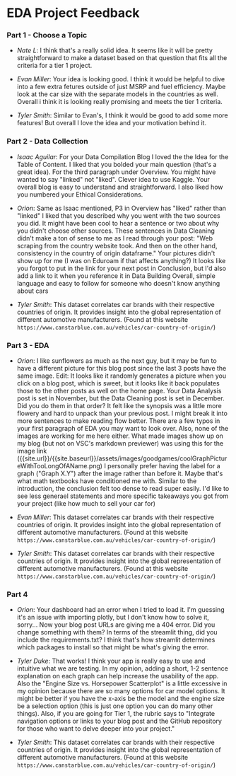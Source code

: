 # EDA Project Feedback

### Part 1 - Choose a Topic
* *Nate L*: I think that's a really solid idea. It seems like it will be pretty straightforward to make a dataset based on that question that fits all the criteria for a tier 1 project.

* *Evan Miller*: Your idea is looking good. I think it would be helpful to dive into a few extra fetures outside of just MSRP and fuel efficiency. Maybe look at the car size with the separate models in the countries as well. Overall i think it is looking really promising and meets the tier 1 criteria. 

* *Tyler Smith*: Similar to Evan's, I think it would be good to add some more features! But overall I love the idea and your motivation behind it. 


### Part 2 - Data Collection
* *Isaac Aguilar*: For your Data Compilation Blog I loved the the Idea for the Table of Content. I liked that you bolded your main question (that's a great idea). For the third paragraph under Overview. You might have wanted to say "linked" not "liked". Clever idea to use Kaggle. Your overall blog is easy to understand and straightforward. I also liked how you numbered your Ethical Considerations.
  
* *Orion*: Same as Isaac mentioned, P3 in Overview has "liked" rather than "linked"
I liked that you described why you went with the two sources you did. It might have been cool to hear a sentence or two about why you didn't choose other sources.
These sentences in Data Cleaning didn't make a ton of sense to me as I read through your post: "Web scraping from the country website took. And then on the other hand, consistency in the country of origin dataframe."
Your pictures didn't show up for me (I was on Eduroam if that affects anything?)
It looks like you forgot to put in the link for your next post in Conclusion, but I'd also add a link to it when you reference it in Data Building
Overall, simple language and easy to follow for someone who doesn't know anything about cars 

* *Tyler Smith*: This dataset correlates car brands with their respective countries of origin. It provides insight into the global representation of different automotive manufacturers. (Found at this website `https://www.canstarblue.com.au/vehicles/car-country-of-origin/`)


### Part 3 - EDA
* *Orion*: I like sunflowers as much as the next guy, but it may be fun to have a different picture for this blog post since the last 3 posts have the same image. Edit: It looks like it randomly generates a picture when you click on a blog post, which is sweet, but it looks like it back populates those to the other posts as well on the home page.
Your Data Analysis post is set in November, but the Data Cleaning post is set in December. Did you do them in that order?
It felt like the synopsis was a little more flowery and hard to unpack than your previous post. I might break it into more sentences to make reading flow better.
There are a few typos in your first paragraph of EDA you may want to look over. Also, none of the images are working for me here either. What made images show up on my blog (but not on VSC's markdown previewer) was using this for the image link
({{site.url}}/{{site.baseurl}}/assets/images/goodgames/coolGraphPictureWithTooLongOfAName.png)
I personally prefer having the label for a graph ("Graph X.Y") after the image rather than before it. Maybe that's what math textbooks have conditioned me with.
Similar to the introduction, the conclusion felt too dense to read super easily. I'd like to see less generael statements and more specific takeaways you got from your project (like how much to sell your car for)

* *Evan Miller*: This dataset correlates car brands with their respective countries of origin. It provides insight into the global representation of different automotive manufacturers. (Found at this website `https://www.canstarblue.com.au/vehicles/car-country-of-origin/`)

* *Tyler Smith*: This dataset correlates car brands with their respective countries of origin. It provides insight into the global representation of different automotive manufacturers. (Found at this website `https://www.canstarblue.com.au/vehicles/car-country-of-origin/`)


### Part 4
* *Orion*: Your dashboard had an error when I tried to load it. I'm guessing it's an issue with importing plotly, but I don't know how to solve it, sorry... Now your blog post URLs are giving me a 404 error. Did you change something with them?
In terms of the streamlit thing, did you include the requirements.txt? I think that's how streamlit determines which packages to install so that might be what's giving the error. 

* *Tyler Duke*: That works! I think your app is really easy to use and intuitive what we are testing. In my opinion, adding a short, 1-2 sentence explanation on each graph can help increase the usability of the app. Also the "Engine Size vs. Horsepower Scatterplot" is a little excessive in my opinion because there are so many options for car model options. It might be better if you have the x-axis be the model and the engine size be a selection option (this is just one option you can do many other things). Also, if you are going for Tier 1, the rubric says to "Integrate navigation options or links to your blog post and the GitHub repository for those who want to delve deeper into your project."

* *Tyler Smith*: This dataset correlates car brands with their respective countries of origin. It provides insight into the global representation of different automotive manufacturers. (Found at this website `https://www.canstarblue.com.au/vehicles/car-country-of-origin/`)
